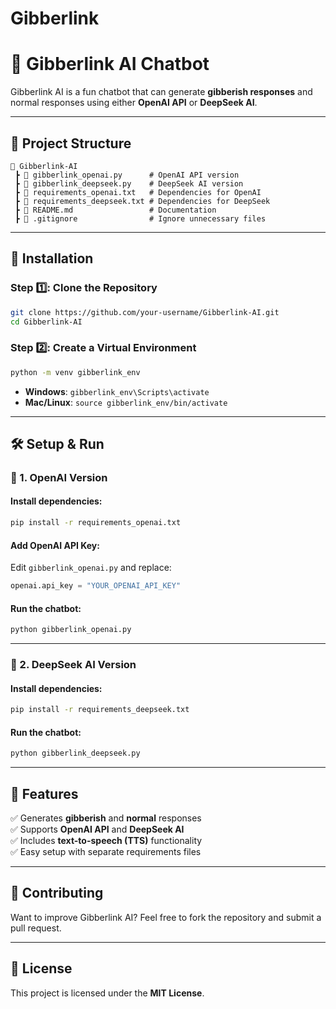 # Gibberlink

# 🚀 Gibberlink AI Chatbot

Gibberlink AI is a fun chatbot that can generate **gibberish responses** and normal responses using either **OpenAI API** or **DeepSeek AI**.

---

## 📂 Project Structure

```
📂 Gibberlink-AI
 ┣ 📜 gibberlink_openai.py      # OpenAI API version
 ┣ 📜 gibberlink_deepseek.py    # DeepSeek AI version
 ┣ 📜 requirements_openai.txt   # Dependencies for OpenAI
 ┣ 📜 requirements_deepseek.txt # Dependencies for DeepSeek
 ┣ 📜 README.md                 # Documentation
 ┣ 📜 .gitignore                # Ignore unnecessary files
```

---

## 🔧 Installation

### Step 1️⃣: Clone the Repository
```sh
git clone https://github.com/your-username/Gibberlink-AI.git
cd Gibberlink-AI
```

### Step 2️⃣: Create a Virtual Environment
```sh
python -m venv gibberlink_env
```
- **Windows**: `gibberlink_env\Scripts\activate`
- **Mac/Linux**: `source gibberlink_env/bin/activate`

---

## 🛠️ Setup & Run

### **📌 1. OpenAI Version**
#### Install dependencies:
```sh
pip install -r requirements_openai.txt
```

#### Add OpenAI API Key:
Edit `gibberlink_openai.py` and replace:
```python
openai.api_key = "YOUR_OPENAI_API_KEY"
```

#### Run the chatbot:
```sh
python gibberlink_openai.py
```

---

### **📌 2. DeepSeek AI Version**
#### Install dependencies:
```sh
pip install -r requirements_deepseek.txt
```

#### Run the chatbot:
```sh
python gibberlink_deepseek.py
```

---

## 📝 Features
✅ Generates **gibberish** and **normal** responses  
✅ Supports **OpenAI API** and **DeepSeek AI**  
✅ Includes **text-to-speech (TTS)** functionality  
✅ Easy setup with separate requirements files  

---

## 🤝 Contributing
Want to improve Gibberlink AI? Feel free to fork the repository and submit a pull request.  

---

## 📜 License
This project is licensed under the **MIT License**.
